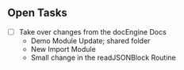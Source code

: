 Open Tasks
----------

- [ ] Take over changes from the docEngine Docs
    - Demo Module Update; shared folder
    - New Import Module
    - Small change in the readJSONBlock Routine